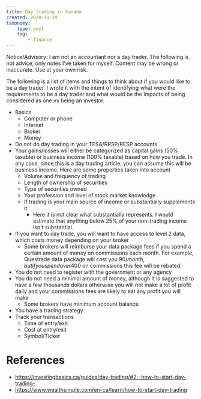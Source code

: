 ```yaml
---
title: Day trading in Canada
created: 2020-11-29
taxonomy:
    type: post
    tag:
        - finance
---
```


Notice/Advisory: I am not an accountant nor a day trader. The following is not advice, only notes I've taken for myself. Content may be wrong or inaccurate. Use at your own risk.

The following is a list of items and things to think about if you would like to be a day trader. I wrote it with the intent of identifying what were the requirements to be a day trader and what would be the impacts of being considered as one vs being an investor.

* Basics
	* Computer or phone
	* Internet
	* Broker
	* Money
* Do not do day trading in your TFSA/RRSP/RESP accounts
* Your gains/losses will either be categorized as capital gains (50% taxable) or business income (100% taxable) based on how you trade. In any case, since this is a day trading article, you can assume this will be business income. Here are some properties taken into account
	* Volume and frequency of trading
	* Length of ownership of securities
	* Type of securities owned
	* Your profession and level of stock market knowledge
	* If trading is your main source of income or substantially supplements it
		* Here it is not clear what substantially represents. I would estimate that anything below 25% of your non-trading income isn't substantial.
* If you want to day trade, you will want to have access to level 2 data, which costs money depending on your broker
	* Some brokers will reimburse your data package fees if you spend a certain amount of money on commissions each month. For example, Questrade data package will cost you 90$/month, but if you spend over 400$ on commissions this fee will be rebated.
* You do not need to register with the government or any agency
* You do not need a minimal amount of money, although it is suggested to have a few thousands dollars otherwise you will not make a lot of profit daily and your commissions fees are likely to eat any profit you will make
	* Some brokers have minimum account balance
* You have a trading strategy
* Track your transactions
	* Time of entry/exit
	* Cost at entry/exit
	* Symbol/Ticker

# References
* https://investingbasics.ca/guides/day-trading/#2--how-to-start-day-trading-
* https://www.wealthsimple.com/en-ca/learn/how-to-start-day-trading
